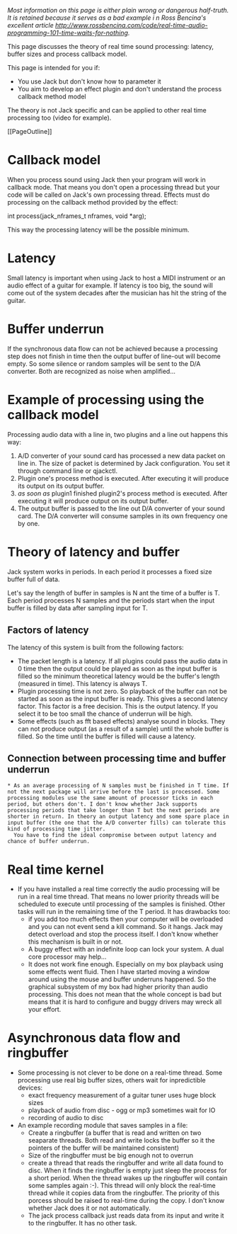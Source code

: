 _Most information on this page is either plain wrong or dangerous half-truth. It is retained because it serves as a bad example i n Ross Bencina's excellent article http://www.rossbencina.com/code/real-time-audio-programming-101-time-waits-for-nothing._

This page discusses the theory of real time sound processing: latency, buffer sizes and process callback model.

This page is intended for you if:
* You use Jack but don't know how to parameter it
* You aim to develop an effect plugin and don't understand the process callback method model

The theory is not Jack specific and can be applied to other real time processing too (video for example).

[[PageOutline]]


# Callback model

When you process sound using Jack then your program will work in callback mode. That means you don't open a processing thread but your code will be called on Jack's own processing thread. Effects must do processing on the callback method provided by the effect:

int process(jack_nframes_t nframes, void *arg);

This way the processing latency will be the possible minimum.

# Latency
Small latency is important when using Jack to host a MIDI instrument or an audio effect of a guitar for example. If latency is too big, the sound will come out of the system decades after the musician has hit the string of the guitar.

# Buffer underrun
If the synchronous data flow can not be achieved because a processing step does not finish in time then the output buffer of line-out will become empty. So some silence or random samples will be sent to the D/A converter. Both are recognized as noise when amplified...

# Example of processing using the callback model

Processing audio data with a line in, two plugins and a line out happens this way:

1. A/D converter of your sound card has processed a new data packet on line in. The size of packet is determined by Jack configuration. You set it through command line or qjackctl.
1. Plugin one's process method is executed. After executing it will produce its output on its output buffer.
1. _as soon as_ plugin1 finished plugin2's process method is executed. After executing it will produce output on its output buffer.
1. The output buffer is passed to the line out D/A converter of your sound card. The D/A converter will consume samples in its own frequency one by one.

# Theory of latency and buffer
Jack system works in periods. In each period it processes a fixed size buffer full of data.

Let's say the length of buffer in samples is N ant the time of a buffer is T. Each period processes N samples and the periods start when the input buffer is filled by data after sampling input for T.

## Factors of latency
The latency of this system is built from the following factors:

* The packet length is a latency. If all plugins could pass the audio data in 0 time then the output could be played as soon as the input buffer is filled so the minimum theoretical latency would be the buffer's length (measured in time). This latency is always T.
* Plugin processing time is not zero. So playback of the buffer can not be started as soon as the input buffer is ready. This gives a second latency factor. This factor is a free decision. This is the output latency. If you select it to be too small the chance of underrun will be high.
* Some effects (such as fft based effects) analyse sound in blocks. They can not produce output (as a result of a sample) until the whole buffer is filled. So the time until the buffer is filled will cause a latency.

## Connection between processing time and buffer underrun

    * As an average processing of N samples must be finished in T time. If not the next package will arrive before the last is processed. Some processing modules use the same amount of processor ticks in each period, but others don't. I don't know whether Jack supports processing periods that take longer than T but the next periods are shorter in return. In theory an output latency and some spare place in input buffer (the one that the A/D converter fills) can tolerate this kind of processing time jitter.
      You have to find the ideal compromise between output latency and chance of buffer underrun.

# Real time kernel

* If you have installed a real time correctly the audio processing will be run in a real time thread. That means no lower priority threads will be scheduled to execute until processing of the samples is finished. Other tasks will run in the remaining time of the T period. It has drawbacks too:
   * if you add too much effects then your computer will be overloaded and you can not event send a kill command. So it hangs. Jack may detect overload and stop the process itself. I don't know whether this mechanism is built in or not.
   * A buggy effect with an indefinite loop can lock your system. A dual core processor may help...
   * It does not work fine enough. Especially on my box playback using some effects went fluid. Then I have started moving a window around using the mouse and buffer underruns happened. So the graphical subsystem of my box had higher priority than audio processing. This does not mean that the whole concept is bad but means that it is hard to configure and buggy drivers may wreck all your effort.

# Asynchronous data flow and ringbuffer

* Some processing is not clever to be done on a real-time thread. Some processing use real big buffer sizes, others wait for inpredictible devices:
   * exact frequency measurement of a guitar tuner uses huge block sizes
   * playback of audio from disc - ogg or mp3 sometimes wait for IO
   * recording of audio to disc
* An example recording module that saves samples in a file:
   * Create a ringbuffer (a buffer that is read and written on two seaparate threads. Both read and write locks the buffer so it the pointers of the buffer will be maintained consistent)
   * Size of the ringbuffer must be big enough not to overrun
   * create a thread that reads the ringbuffer and write all data found to disc. When it finds the ringbuffer is empty just sleep the process for a short period. When the thread wakes up the ringbuffer will contain some samples again :-). This thread will only block the real-time thread while it copies data from the ringbuffer. The priority of this porcess should be raised to real-time during the copy. I don't know whether Jack does it or not automatically.
   * The jack process callback just reads data from its input and write it to the ringbuffer. It has no other task.

